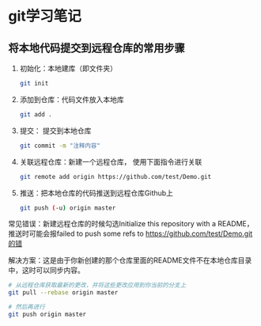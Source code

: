# git学习笔记

## 将本地代码提交到远程仓库的常用步骤

1. 初始化：本地建库（即文件夹）

   ```sh
   git init
   ```

2. 添加到仓库：代码文件放入本地库

   ```sh
   git add .
   ```

3. 提交： 提交到本地仓库

   ```sh
   git commit -m "注释内容"
   ```

4. 关联远程仓库：新建一个远程仓库， 使用下面指令进行关联

   ```sh
   git remote add origin https://github.com/test/Demo.git
   ```

5. 推送：把本地仓库的代码推送到远程仓库Github上

   ```sh
   git push (-u) origin master
   ```

常见错误：新建远程仓库的时候勾选Initialize this repository with a README，推送时可能会报failed to push some refs to https://github.com/test/Demo.git的错

解决方案：这是由于你新创建的那个仓库里面的README文件不在本地仓库目录中，这时可以同步内容。

```sh
# 从远程仓库获取最新的更改，并将这些更改应用到你当前的分支上
git pull --rebase origin master

# 然后再进行
git push origin master
```

